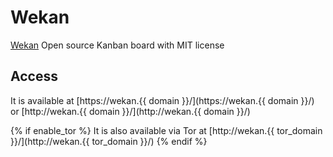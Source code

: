 # Wekan

[Wekan](https://wekan.github.io/) Open source Kanban board with MIT license

## Access

It is available at [https://wekan.{{ domain }}/](https://wekan.{{ domain }}/) or [http://wekan.{{ domain }}/](http://wekan.{{ domain }}/)

{% if enable_tor %}
It is also available via Tor at [http://wekan.{{ tor_domain }}/](http://wekan.{{ tor_domain }}/)
{% endif %}
